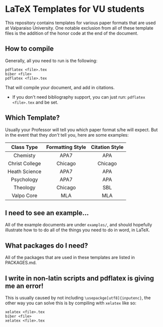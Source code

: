 # LaTeX Templates for VU students

This repository contains templates for various paper formats that are used at Valparaiso University.
One notable exclusion from all of these template files is the addition of the honor code at the end of the document.

## How to compile

Generally, all you need to run is the following:

```
pdflatex <file>.tex
biber <file>
pdflatex <file>.tex
```

That will compile your document, and add in citations.

* If you don't need bibliography support, you can just run: `pdflatex <file>.tex` and be set.

## Which Template?

Usually your Professor will tell you which paper format s/he will expect. But in the event that they *don't* tell you, here are some examples:

| Class Type     | Formatting Style | Citation Style |
| :------:       | :--------:       | :------:       |
| Chemisty       | APA7             | APA            |
| Christ College | Chicago          | Chicago        |
| Heath Science  | APA7             | APA            |
| Psychology     | APA7             | APA            |
| Theology       | Chicago          | SBL            |
| Valpo Core     | MLA              | MLA            |

## I need to see an example...

All of the example documents are under `examples/`, and should hopefully illustrate how to to
do all of the things you need to do in word, in LaTeX.

## What packages do I need?

All of the packages that are used in these templates are listed in PACKAGES.md.

## I write in non-latin scripts and pdflatex is giving me an error!

This is usually caused by not including `\usepackge[utf8]{inputenc}`, the other way you can solve this is by compiling with `xelatex` like so:
```
xelatex <file>.tex
biber <file>
xelatex <file>.tex
```
